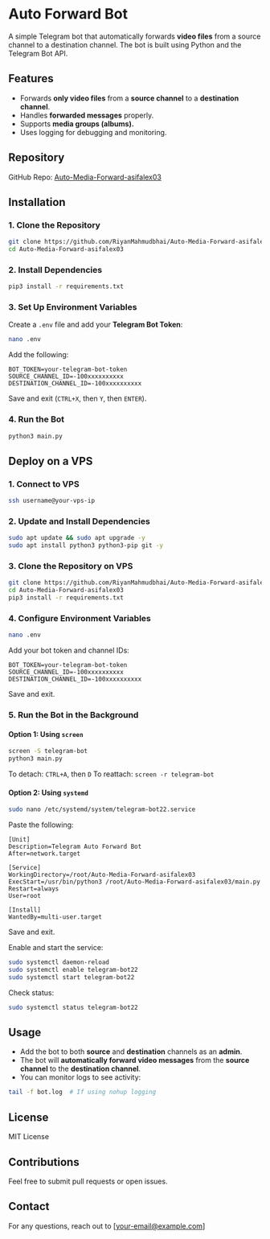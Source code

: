 # Auto Forward Bot

A simple Telegram bot that automatically forwards **video files** from a source channel to a destination channel. The bot is built using Python and the Telegram Bot API.

## Features
- Forwards **only video files** from a **source channel** to a **destination channel**.
- Handles **forwarded messages** properly.
- Supports **media groups (albums).**
- Uses logging for debugging and monitoring.

## Repository
GitHub Repo: [Auto-Media-Forward-asifalex03](https://github.com/RiyanMahmudbhai/Auto-Media-Forward-asifalex03)

## Installation

### 1. Clone the Repository
```sh
git clone https://github.com/RiyanMahmudbhai/Auto-Media-Forward-asifalex03.git
cd Auto-Media-Forward-asifalex03
```

### 2. Install Dependencies
```sh
pip3 install -r requirements.txt
```

### 3. Set Up Environment Variables
Create a `.env` file and add your **Telegram Bot Token**:
```sh
nano .env
```
Add the following:
```
BOT_TOKEN=your-telegram-bot-token
SOURCE_CHANNEL_ID=-100xxxxxxxxxx
DESTINATION_CHANNEL_ID=-100xxxxxxxxxx
```
Save and exit (`CTRL+X`, then `Y`, then `ENTER`).

### 4. Run the Bot
```sh
python3 main.py
```

## Deploy on a VPS
### 1. Connect to VPS
```sh
ssh username@your-vps-ip
```

### 2. Update and Install Dependencies
```sh
sudo apt update && sudo apt upgrade -y
sudo apt install python3 python3-pip git -y
```

### 3. Clone the Repository on VPS
```sh
git clone https://github.com/RiyanMahmudbhai/Auto-Media-Forward-asifalex03.git
cd Auto-Media-Forward-asifalex03
pip3 install -r requirements.txt
```

### 4. Configure Environment Variables
```sh
nano .env
```
Add your bot token and channel IDs:
```
BOT_TOKEN=your-telegram-bot-token
SOURCE_CHANNEL_ID=-100xxxxxxxxxx
DESTINATION_CHANNEL_ID=-100xxxxxxxxxx
```
Save and exit.

### 5. Run the Bot in the Background
#### Option 1: Using `screen`
```sh
screen -S telegram-bot
python3 main.py
```
To detach: `CTRL+A`, then `D`
To reattach: `screen -r telegram-bot`

#### Option 2: Using `systemd`
```sh
sudo nano /etc/systemd/system/telegram-bot22.service
```
Paste the following:
```
[Unit]
Description=Telegram Auto Forward Bot
After=network.target

[Service]
WorkingDirectory=/root/Auto-Media-Forward-asifalex03
ExecStart=/usr/bin/python3 /root/Auto-Media-Forward-asifalex03/main.py
Restart=always
User=root

[Install]
WantedBy=multi-user.target

```
Save and exit.

Enable and start the service:
```sh
sudo systemctl daemon-reload
sudo systemctl enable telegram-bot22
sudo systemctl start telegram-bot22
```
Check status:
```sh
sudo systemctl status telegram-bot22
```

## Usage
- Add the bot to both **source** and **destination** channels as an **admin**.
- The bot will **automatically forward video messages** from the **source channel** to the **destination channel**.
- You can monitor logs to see activity:
```sh
tail -f bot.log  # If using nohup logging
```

## License
MIT License

## Contributions
Feel free to submit pull requests or open issues.

## Contact
For any questions, reach out to [your-email@example.com]

